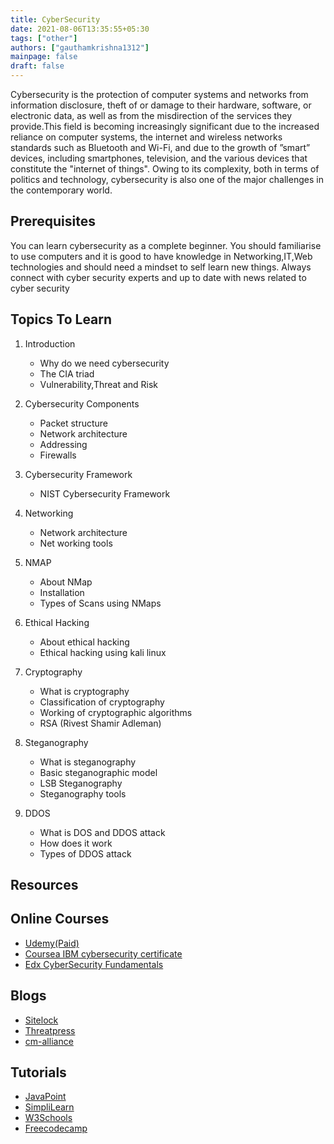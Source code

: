 ```yaml
---
title: CyberSecurity
date: 2021-08-06T13:35:55+05:30
tags: ["other"]
authors: ["gauthamkrishna1312"]
mainpage: false
draft: false
---
```

Cybersecurity is the protection of computer systems and networks from information disclosure, theft of or damage to their hardware, software, or electronic data, as well as from the misdirection of the services they provide.This field is becoming increasingly significant due to the increased reliance on computer systems, the internet and wireless networks standards such as Bluetooth and Wi-Fi, and due to the growth of ”smart” devices, including smartphones, television, and the various devices that constitute the "internet of things". Owing to its complexity, both in terms of politics and technology, cybersecurity is also one of the major challenges in the contemporary world.

## Prerequisites

You can learn cybersecurity as a complete beginner. You should familiarise to use computers and it is good to have knowledge in Networking,IT,Web technologies and should need a mindset to self learn new things. Always connect with cyber security experts and up to date with news related to cyber security

## Topics To Learn

1. Introduction

   * Why do we need cybersecurity
   * The CIA triad
   * Vulnerability,Threat and Risk
2. Cybersecurity Components

   * Packet structure
   * Network architecture
   * Addressing
   * Firewalls
3. Cybersecurity Framework

   * NIST Cybersecurity Framework
4. Networking

   * Network architecture
   * Net working tools
5. NMAP

   * About NMap
   * Installation
   * Types of Scans using NMaps
6. Ethical Hacking

   * About ethical hacking
   * Ethical hacking using kali linux
7. Cryptography

   * What is cryptography
   * Classification of cryptography
   * Working of cryptographic algorithms
   * RSA (Rivest Shamir Adleman)
8. Steganography

   * What is steganography
   * Basic steganographic model
   * LSB Steganography
   * Steganography tools
9. DDOS

   * What is DOS and DDOS attack
   * How does it work
   * Types of DDOS attack

## Resources

## Online Courses

  - [Udemy(Paid)](https://www.udemy.com/course/the-complete-internet-security-privacy-course-volume-1)
  - [Coursea IBM cybersecurity certificate](https://www.coursera.org/professional-certificates/ibm-cybersecurity-analyst)
  - [Edx CyberSecurity Fundamentals](https://www.edx.org/course/cybersecurity-fundamentals)

## Blogs
  - [Sitelock](https://www.sitelock.com/blog)
  - [Threatpress](https://blog.threatpress.com)
  - [cm-alliance](https://www.cm-alliance.com/cybersecurity-blog)

## Tutorials

  - [JavaPoint](https://www.javatpoint.com/cyber-security-tutorial)
  - [SimpliLearn](https://www.youtube.com/watch?v=PlHnamdwGmw)
  - [W3Schools](https://www.w3schools.com/cybersecurity/index.php)
  - [Freecodecamp](https://www.youtube.com/watch?v=qiQR5rTSshw)